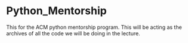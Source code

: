 # Python_Mentorship
This for the ACM python mentorship program.
This will be acting as the archives of all the code we will be doing in the lecture.
